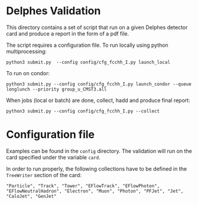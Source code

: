 Delphes Validation
==================

This directory contains a set of script that run on a given Delphes detector card and produce a report in the form of a pdf file.

The script requires a configuration file.
To run locally using python multiprocessing:

```
python3 submit.py  --config config/cfg_fcchh_I.py launch_local
```

To run on condor:

```
python3 submit.py --config config/cfg_fcchh_I.py launch_condor --queue longlunch --priority group_u_CMST3.all
```

When jobs (local or batch) are done, collect, hadd and produce final report:

```
python3 submit.py --config config/cfg_fcchh_I.py --collect
```

Configuration file
==================

Examples can be found in the ```config``` directory. The validation will run on the card specified under the variable ```card```.

In order to run properly, the following collections have to be defined in the ```TreeWriter``` section of the card:
```
"Particle", "Track", "Tower", "EFlowTrack", "EFlowPhoton", "EFlowNeutralHadron", "Electron", "Muon", "Photon", "PFJet", "Jet", "CaloJet", "GenJet"
```
